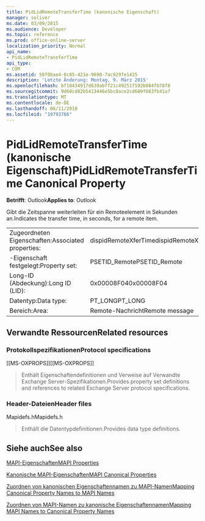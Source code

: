 ```yaml
---
title: PidLidRemoteTransferTime (kanonische Eigenschaft)
manager: soliver
ms.date: 03/09/2015
ms.audience: Developer
ms.topic: reference
ms.prod: office-online-server
localization_priority: Normal
api_name:
- PidLidRemoteTransferTime
api_type:
- COM
ms.assetid: 58f0bae4-0c05-421e-9890-7ac929fe1435
description: 'Letzte Änderung: Montag, 9. März 2015'
ms.openlocfilehash: bf10434917d639abff21c49251f592b084fb78f8
ms.sourcegitcommit: 9d60cd82b5413446e5bc8ace2cd689f683fb41a7
ms.translationtype: MT
ms.contentlocale: de-DE
ms.lasthandoff: 06/11/2018
ms.locfileid: "19793766"
---
```

# <a name="pidlidremotetransfertime-canonical-property"></a><span data-ttu-id="f9e2e-103">PidLidRemoteTransferTime (kanonische Eigenschaft)</span><span class="sxs-lookup"><span data-stu-id="f9e2e-103">PidLidRemoteTransferTime Canonical Property</span></span>

  
  
<span data-ttu-id="f9e2e-104">**Betrifft**: Outlook</span><span class="sxs-lookup"><span data-stu-id="f9e2e-104">**Applies to**: Outlook</span></span> 
  
<span data-ttu-id="f9e2e-105">Gibt die Zeitspanne weiterleiten für ein Remoteelement in Sekunden an.</span><span class="sxs-lookup"><span data-stu-id="f9e2e-105">Indicates the transfer time, in seconds, for a remote item.</span></span>
  
|||
|:-----|:-----|
|<span data-ttu-id="f9e2e-106">Zugeordneten Eigenschaften:</span><span class="sxs-lookup"><span data-stu-id="f9e2e-106">Associated properties:</span></span>  <br/> |<span data-ttu-id="f9e2e-107">dispidRemoteXferTime</span><span class="sxs-lookup"><span data-stu-id="f9e2e-107">dispidRemoteXferTime</span></span>  <br/> |
|<span data-ttu-id="f9e2e-108">-Eigenschaft festgelegt:</span><span class="sxs-lookup"><span data-stu-id="f9e2e-108">Property set:</span></span>  <br/> |<span data-ttu-id="f9e2e-109">PSETID_Remote</span><span class="sxs-lookup"><span data-stu-id="f9e2e-109">PSETID_Remote</span></span>  <br/> |
|<span data-ttu-id="f9e2e-110">Long-ID (Abdeckung):</span><span class="sxs-lookup"><span data-stu-id="f9e2e-110">Long ID (LID):</span></span>  <br/> |<span data-ttu-id="f9e2e-111">0x00008F04</span><span class="sxs-lookup"><span data-stu-id="f9e2e-111">0x00008F04</span></span>  <br/> |
|<span data-ttu-id="f9e2e-112">Datentyp:</span><span class="sxs-lookup"><span data-stu-id="f9e2e-112">Data type:</span></span>  <br/> |<span data-ttu-id="f9e2e-113">PT_LONG</span><span class="sxs-lookup"><span data-stu-id="f9e2e-113">PT_LONG</span></span>  <br/> |
|<span data-ttu-id="f9e2e-114">Bereich:</span><span class="sxs-lookup"><span data-stu-id="f9e2e-114">Area:</span></span>  <br/> |<span data-ttu-id="f9e2e-115">Remote-Nachricht</span><span class="sxs-lookup"><span data-stu-id="f9e2e-115">Remote message</span></span>  <br/> |
   
## <a name="related-resources"></a><span data-ttu-id="f9e2e-116">Verwandte Ressourcen</span><span class="sxs-lookup"><span data-stu-id="f9e2e-116">Related resources</span></span>

### <a name="protocol-specifications"></a><span data-ttu-id="f9e2e-117">Protokollspezifikationen</span><span class="sxs-lookup"><span data-stu-id="f9e2e-117">Protocol specifications</span></span>

<span data-ttu-id="f9e2e-118">[[MS-OXPROPS]]</span><span class="sxs-lookup"><span data-stu-id="f9e2e-118">[[MS-OXPROPS]]</span></span> 
  
> <span data-ttu-id="f9e2e-119">Enthält Eigenschaftendefinitionen und Verweise auf Verwandte Exchange Server-Spezifikationen.</span><span class="sxs-lookup"><span data-stu-id="f9e2e-119">Provides property set definitions and references to related Exchange Server protocol specifications.</span></span>
    
### <a name="header-files"></a><span data-ttu-id="f9e2e-120">Header-Dateien</span><span class="sxs-lookup"><span data-stu-id="f9e2e-120">Header files</span></span>

<span data-ttu-id="f9e2e-121">Mapidefs.h</span><span class="sxs-lookup"><span data-stu-id="f9e2e-121">Mapidefs.h</span></span>
  
> <span data-ttu-id="f9e2e-122">Enthält die Datentypdefinitionen.</span><span class="sxs-lookup"><span data-stu-id="f9e2e-122">Provides data type definitions.</span></span>
    
## <a name="see-also"></a><span data-ttu-id="f9e2e-123">Siehe auch</span><span class="sxs-lookup"><span data-stu-id="f9e2e-123">See also</span></span>



[<span data-ttu-id="f9e2e-124">MAPI-Eigenschaften</span><span class="sxs-lookup"><span data-stu-id="f9e2e-124">MAPI Properties</span></span>](mapi-properties.md)
  
[<span data-ttu-id="f9e2e-125">Kanonische MAPI-Eigenschaften</span><span class="sxs-lookup"><span data-stu-id="f9e2e-125">MAPI Canonical Properties</span></span>](mapi-canonical-properties.md)
  
[<span data-ttu-id="f9e2e-126">Zuordnen von kanonischen Eigenschaftennamen zu MAPI-Namen</span><span class="sxs-lookup"><span data-stu-id="f9e2e-126">Mapping Canonical Property Names to MAPI Names</span></span>](mapping-canonical-property-names-to-mapi-names.md)
  
[<span data-ttu-id="f9e2e-127">Zuordnen von MAPI-Namen zu kanonische Eigenschaftennamen</span><span class="sxs-lookup"><span data-stu-id="f9e2e-127">Mapping MAPI Names to Canonical Property Names</span></span>](mapping-mapi-names-to-canonical-property-names.md)


